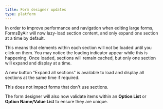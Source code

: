 ```yaml
---
title: Form designer updates
type: platform
---
```


In order to improve performance and navigation when editing large forms, FormsByAir will now lazy-load section content, and only expand one section at a time by default.

This means that elements within each section will not be loaded until you click on them. You may notice the loading indicator appear while this is happening. Once loaded, sections will remain cached, but only one section will expand and display at a time.

A new button "Expand all sections" is available to load and display all sections at the same time if required.

This does not impact forms that don't use sections.

The form designer will also now validate items within an **Option List** or **Option Name/Value List** to ensure they are unique.